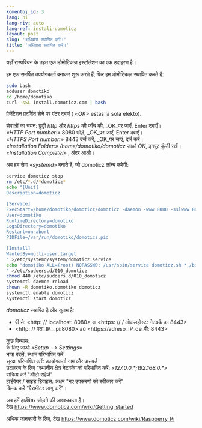 ```yaml
---
komentoj_id: 3
lang: hi
lang-niv: auto
lang-ref: instali-domoticz
layout: post
slug: 'अधिवास स्थापित करें।'
title: 'अधिवास स्थापित करें।'
---
```


यहाँ रास्पबियन के तहत एक डोमोटिकज़ इंस्टॉलेशन का एक उदाहरण है।

हम एक समर्पित उपयोगकर्ता बनाकर शुरू करते हैं, फिर हम डोमोटिकज़ स्थापित करते हैं:
```bash
sudo bash
adduser domotiko
cd /home/domotiko
curl -sSL install.domoticz.com | bash
```
प्रेजेंटेशन प्रदर्शित होने पर एंटर दबाएं ( _\<OK>_ estas la sola elekto).  
  
  
सेवाओं का चयन: छुट्टी _http_ और _https_ की जाँच की, _OK_पर जाएँ, Enter दबाएँ।  
_«HTTP Port number:»_ 8080 छोड़ें, _OK_पर जाएँ, Enter दबाएँ।  
_«HTTPS Port number:»_ 8443 दर्ज करें, _OK_पर जाएं, दर्ज करें।  
_«Installation Folder:»_     _/home/domotiko/domoticz_  जाओ   _OK_, इनपुट कुंजी रखें।    
 _«Installation Complete!»_  , अंदर आओ। 


अब हम सेवा _«systemd»_ बनाते हैं, जो domoticz लॉन्च करेगी:
```bash
service domoticz stop
rm /etc/*.d/*domoticz*
echo "[Unit]
Description=domoticz

[Service]
ExecStart=/home/domotiko/domoticz/domoticz -daemon -www 8080 -sslwww 8443 -pidfile /var/run/domotiko/domoticz.pid
User=domotiko
RuntimeDirectory=domotiko
LogsDirectory=domotiko
Restart=on-abort
PIDFile=/var/run/domotiko/domoticz.pid

[Install]
WantedBy=multi-user.target
" >/etc/systemd/system/domoticz.service
echo "domotiko ALL=(root) NOPASSWD: /usr/sbin/service domoticz.sh *,/bin/systemctl stop domoticz.service,/bin/systemctl start domoticz.service
" >/etc/sudoers.d/010_domoticz
chmod 440 /etc/sudoers.d/010_domoticz
systemctl daemon-reload
chown -R domotiko.domotiko domoticz
systemctl enable domoticz
systemctl start domoticz
```

_domoticz_ स्थापित है और सुलभ है:
* पी से: <http: // localhost: 8080> या <https: // / लोकलहोस्ट: नेटवर्क का 8443>
*  <http: // पता_IP__pi:8080> aŭ <https://adreso_IP_de_पी: 8443>

कुछ विन्यास:  
के लिए जाओ _«Setup --> Settings»_  
भाषा बदलें, स्थान परिभाषित करें  
सुरक्षा परिभाषित करें: उपयोगकर्ता नाम और पासवर्ड  
उदाहरण के लिए "स्थानीय क्षेत्र नेटवर्क"को परिभाषित करें: _«127.0.0.\*;192.168.0.*»_  
सक्रिय करें "ऑटो सहेजें"  
हार्डवेयर / साइड डिवाइस: अक्षम "नए उपकरणों को स्वीकार करें"  
क्लिक करें "पैरामीटर लागू करें"।  

अब हमें हार्डवेयर जोड़ने की आवश्यकता है।  
देख <https://www.domoticz.com/wiki/Getting_started>


अधिक जानकारी के लिए,
देख <https://www.domoticz.com/wiki/Raspberry_Pi>


